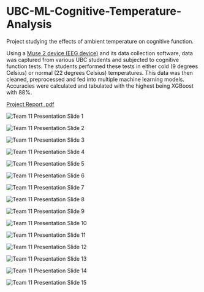 # UBC-ML-Cognitive-Temperature-Analysis
Project studying the effects of ambient temperature on cognitive function. 

Using a [Muse 2 device (EEG device)]([url](https://mind-monitor.com/)) and its data collection software, data was captured from various UBC students and subjected to cognitive function tests. The students performed these tests in either cold (9 degrees Celsius) or normal (22 degrees Celsius) temperatures. This data was then cleaned, preprocessed and fed into multiple machine learning models. Accuracies were calculated and tabulated with the highest being XGBoost with 88%.

[Project Report .pdf](https://github.com/arjavpd/UBC-ML-Cognitive-Temperature-Analysis/files/13666318/MANU.465.Project.Report.pdf)

![Team 11 Presentation Slide 1](https://github.com/arjavpd/UBC-ML-Cognitive-Temperature-Analysis/assets/12415573/0c1b413d-351c-43b2-8e67-27765a091fcc)

![Team 11 Presentation Slide 2](https://github.com/arjavpd/UBC-ML-Cognitive-Temperature-Analysis/assets/12415573/8e0c590c-ddf7-4e89-9138-09ba493d8ff3)

![Team 11 Presentation Slide 3](https://github.com/arjavpd/UBC-ML-Cognitive-Temperature-Analysis/assets/12415573/3d0e6cf7-c0bd-434c-97cb-d6fc8c25a15a)

![Team 11 Presentation Slide 4](https://github.com/arjavpd/UBC-ML-Cognitive-Temperature-Analysis/assets/12415573/5f7ec3fb-e3f7-44f1-a2ee-f36634d8b451)

![Team 11 Presentation Slide 5](https://github.com/arjavpd/UBC-ML-Cognitive-Temperature-Analysis/assets/12415573/2a735116-c99a-454b-9f87-e3d5011bc746)

![Team 11 Presentation Slide 6](https://github.com/arjavpd/UBC-ML-Cognitive-Temperature-Analysis/assets/12415573/8d8871cf-e596-409f-bc29-e1e24b89bd0b)

![Team 11 Presentation Slide 7](https://github.com/arjavpd/UBC-ML-Cognitive-Temperature-Analysis/assets/12415573/190d8a2f-659b-4c99-8eb0-5e820364ed81)

![Team 11 Presentation Slide 8](https://github.com/arjavpd/UBC-ML-Cognitive-Temperature-Analysis/assets/12415573/5fead45e-cf1e-4be4-965d-a7dca0d32511)

![Team 11 Presentation Slide 9](https://github.com/arjavpd/UBC-ML-Cognitive-Temperature-Analysis/assets/12415573/83617a91-dc9b-4095-9aeb-1f95e13b0c90)

![Team 11 Presentation Slide 10](https://github.com/arjavpd/UBC-ML-Cognitive-Temperature-Analysis/assets/12415573/00ae582b-0b24-44d5-b91d-aaca30d067a2)

![Team 11 Presentation Slide 11](https://github.com/arjavpd/UBC-ML-Cognitive-Temperature-Analysis/assets/12415573/ba00abe3-5aed-4852-9685-243b8c462c09)

![Team 11 Presentation Slide 12](https://github.com/arjavpd/UBC-ML-Cognitive-Temperature-Analysis/assets/12415573/29f80e45-856e-41ea-8e06-e86525a790b5)

![Team 11 Presentation Slide 13](https://github.com/arjavpd/UBC-ML-Cognitive-Temperature-Analysis/assets/12415573/061f784d-ea53-4c63-804f-33f7b9b473cf)

![Team 11 Presentation Slide 14](https://github.com/arjavpd/UBC-ML-Cognitive-Temperature-Analysis/assets/12415573/e4497474-0c1c-4a77-b89a-d271bf2f73cf)

![Team 11 Presentation Slide 15](https://github.com/arjavpd/UBC-ML-Cognitive-Temperature-Analysis/assets/12415573/8adf0b36-f081-4997-a7c2-9671c389157b)

